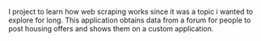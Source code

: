 I project to learn how web scraping works since it was a topic i wanted to explore for long. This application obtains data from a forum for people to post housing offers and shows them on a custom application.
